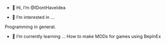 - 👋 Hi, I’m @IDontHaveIdea

- 👀 I’m interested in ...

Programming in general.

- 🌱 I’m currently learning ...
  How to make MODs for games using BepInEx 

<!---
IDontHaveIdea/IDontHaveIdea is a ✨ special ✨ repository because its `README.md` (this file) appears on your GitHub profile.
You can click the Preview link to take a look at your changes.
--->
